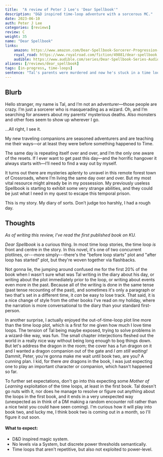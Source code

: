 ```yaml
---
title:  "A review of Peter J Lee's 'Dear Spellbook'"
description: "D&D inspired time-loop adventure with a sorcerous MC."
date: 2023-06-10
auth: Peter J Lee
categories: [reviews]
review: C
weight: 35
name: "Dear Spellbook"
links:
    amazon: https://www.amazon.com/Dear-Spellbook-Sorcerer-Progression-Adventure-ebook/dp/B0BYH5DBJM
    royal_road: https://www.royalroad.com/fiction/49881/dear-spellbook
    audible: https://www.audible.com/series/Dear-Spellbook-Series-Audiobooks/B0BZJ7GG59
aliases: [/reviews/dear_spellbook]
tags: [in-progress, time-loops]
sentence: "Tal's parents were murdered and now he's stuck in a time loop. His luck is not good."
---
```





## Blurb

Hello stranger, my name is Tal, and I’m not an adventurer—those people are crazy. I’m just a sorcerer who is masquerading as a wizard. Oh, and I’m searching for answers about my parents’ mysterious deaths. Also monsters and other foes seem to show up wherever I go.

…All right, I see it.

My new traveling companions are seasoned adventurers and are teaching me their ways—or at least they were before something happened to Time.

The same day is repeating itself over and over, and I’m the only one aware of the resets. If I ever want to get past this day—and the horrific hangover it always starts with—I’ll need to find a way out by myself.

It turns out there are mysteries aplenty to unravel in this remote forest town of Crossroads, where I’m living the same day over and over. But my most vital resource might already be in my possession. My previously useless Spellbook is starting to exhibit some very strange abilities, and they could be just what I need in my quest to escape this temporal prison.

This is my story. My diary of sorts. Don’t judge too harshly, I had a rough day.

## Thoughts

*As of writing this review, I've read the first published book on KU.*

*Dear Spellbook* is a curious thing. In most time loop stories, the time loop *is* front and centre in the story. In this novel, it's one of two concurrent plotlines, or---more simply---there's the "before loop starts" plot and "after loop has started" plot, but they're woven together via flashbacks.

Not gonna lie, the jumping around confused me for the first 20% of the book when I wasn't sure what was Tal writing in the diary about his day, or writing about the plot immediately prior to the loop, or writing about events even more in the past. Because all of the writing is done in the same tense (past tense recounting of the past), and sometimes it's only a paragraph or two that's set in a different time, it *can* be easy to lose track. That said, it is a nice change of style from the other books I've read on my holiday, where the narration is more conversational to the diary than your standard first-person.

In another surprise, I actually enjoyed the out-of-time-loop plot line more than the time loop plot, which is a first for me given how much I love time loops. The tension of Tal being maybe exposed, trying to solve problems in a wizard-like way, was fun. The small chapter interjections fleshed out the world in a really nice way without being long enough to bog things down. But let's address the dragon in the room; the cover has a fun dragon on it and I wanted a dragon companion out of the gate and *I am still waiting!* Dammit, Peter, you're gonna make me wait until book two, are you? A cunning plan. I kid, for there *are* dragons in the book, I was just expecting one to play an important character or companion, which hasn't happened so far.

To further set expectations, don't go into this expecting some *Mother of Learning* exploitation of the time loops, at least in the first book. Tal doesn't go nuts with it, nor does he manage to resolve or figure out anything about the loops in the first book, and it ends in a very unexpected way (unexpected as in think of a DM making a random encounter roll rather than a nice twist you could have seen coming). I'm curious how it will play into book two, and lucky me, I think book two is coming out in a month, so I'll figure it out soon.

#### What to expect:

* D&D inspired magic system.
* No levels via a System, but discrete power thresholds semantically.
* Time loops that aren't repetitive, but also not exploited to power-level.